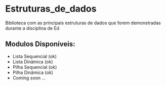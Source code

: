 # Estruturas_de_dados
Biblioteca com as principais estruturas de dados que  forem demonstradas durante a disciplina de Ed


## Modulos Disponíveis:

* Lista Sequencial (ok)
* Lista Dinâmica   (ok)
* Pilha Sequencial (ok)
* Pilha Dinâmica   (ok)
* Coming soon ...
